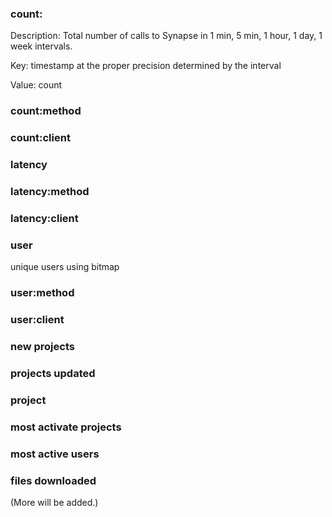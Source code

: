 ### count:<interval> ###

Description: Total number of calls to Synapse in 1 min, 5 min, 1 hour, 1 day, 1 week intervals.

Key: timestamp at the proper precision determined by the interval

Value: count

### count:method ###

### count:client ###

### latency ###

### latency:method ###

### latency:client ###

### user ###

unique users using bitmap

### user:method

### user:client ###

### new projects ###

### projects updated ###

### project  ###

### most activate projects ###

### most active users ###

### files downloaded ###

(More will be added.)
